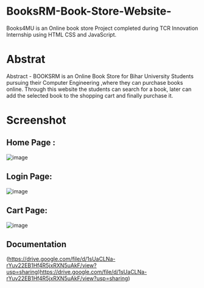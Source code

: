 # BooksRM-Book-Store-Website-
Books4MU is an Online book store Project completed during TCR Innovation Internship using HTML CSS and JavaScript.
# Abstrat
Abstract - BOOKSRM is an Online Book Store for Bihar University Students pursuing their Computer Engineering ,where they can purchase books online. Through this website the
students can search for a book, later can add the selected book to the shopping cart and finally purchase it.
# Screenshot
## Home Page :
![image](https://github.com/KordePriyanka/Books4MU-Book-Store-Website-/assets/98102061/3af4f982-8c75-4cdd-bd34-9309657b558f)
## Login Page:
![image](https://github.com/KordePriyanka/Books4MU-Book-Store-Website-/assets/98102061/47c99d08-0e92-4299-aaa0-341f587980d6)
## Cart Page:
![image](https://github.com/KordePriyanka/Books4MU-Book-Store-Website-/assets/98102061/b31730e5-3b05-471e-8058-c5c77765fa8f)
## Documentation
(https://drive.google.com/file/d/1sUaCLNa-rYuv22EB1Hf4R5jxRXN5uAkF/view?usp=sharing)https://drive.google.com/file/d/1sUaCLNa-rYuv22EB1Hf4R5jxRXN5uAkF/view?usp=sharing)
